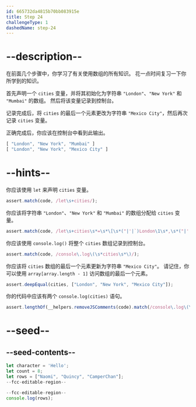 ```yaml
---
id: 665732da4815b70bb083915e
title: Step 24
challengeType: 1
dashedName: step-24
---
```



# --description--

在前面几个步骤中，你学习了有关使用数组的所有知识。 花一点时间复习一下你所学到的知识。

首先声明一个 `cities` 变量，并将其初始化为字符串 `"London"`、`"New York"` 和 `"Mumbai"` 的数组。 然后将该变量记录到控制台。

记录完成后，将 `cities` 的最后一个元素更改为字符串 `"Mexico City"`，然后再次记录 `cities` 变量。

正确完成后，你应该在控制台中看到此输出。

```js
[ "London", "New York", "Mumbai" ]
[ "London", "New York", "Mexico City" ]
```

# --hints--

你应该使用 `let` 来声明 `cities` 变量。

```js
assert.match(code, /let\s+cities/);
```

你应该将字符串 `"London"`、`"New York"` 和 `"Mumbai"` 的数组分配给 `cities` 变量。

```js
assert.match(code, /let\s+cities\s*=\s*\[\s*("|'|`)London\1\s*,\s*("|'|`)New York\2\s*,\s*("|'|`)Mumbai\3\s*\]/);
```

你应该使用 `console.log()` 将整个 `cities` 数组记录到控制台。

```js
assert.match(code, /console\.log\(\s*cities\s*\)/);
```

你应该将 `cities` 数组的最后一个元素更新为字符串 `"Mexico City"`。 请记住，你可以使用 `array[array.length - 1]` 访问数组的最后一个元素。

```js
assert.deepEqual(cities, ["London", "New York", "Mexico City"]);
```

你的代码中应该有两个 `console.log(cities)` 语句。

```js
assert.lengthOf(__helpers.removeJSComments(code).match(/console\.log\(\s*cities\s*\)/g), 2);
```

# --seed--

## --seed-contents--

```js
let character = 'Hello';
let count = 8;
let rows = ["Naomi", "Quincy", "CamperChan"];
--fcc-editable-region--

--fcc-editable-region--
console.log(rows);
```
